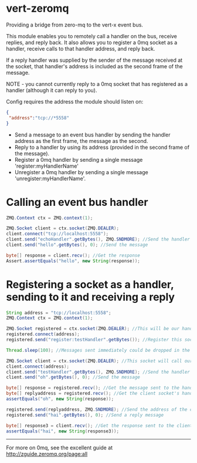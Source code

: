 vert-zeromq
===========

Providing a bridge from zero-mq to the vert-x event bus.

This module enables you to remotely call a handler on the bus, receive replies, and reply back.  It also allows you
to register a 0mq socket as a handler, receive calls to that handler address, and reply back.


If a reply handler was supplied by the sender of the message received at the socket,
that handler's address is included as the second frame of the message.

NOTE - you cannot currently reply to a 0mq socket that has registered as a handler (although it can reply to you).

Config requires the address the module should listen on:

```json
{
 "address":"tcp://*5558"
}
```

* Send a message to an event bus handler by sending the handler address as the first frame, the message as the second.
* Reply to a handler by using its address (provided in the second frame of the message).
* Register a 0mq handler by sending a single message 'register:myHandlerName'
* Unregister a 0mq handler by sending a single message 'unregister:myHandlerName'.


# Calling an event bus handler

```java
ZMQ.Context ctx = ZMQ.context(1);

ZMQ.Socket client = ctx.socket(ZMQ.DEALER);
client.connect("tcp://localhost:5558");
client.send("echoHandler".getBytes(), ZMQ.SNDMORE); //Send the handler address
client.send("hello".getBytes(), 0); //Send the message

byte[] response = client.recv(); //Get the response
Assert.assertEquals("hello", new String(response));
```
# Registering a socket as a handler, sending to it and receiving a reply

```java
String address = "tcp://localhost:5558";
ZMQ.Context ctx = ZMQ.context(1);

ZMQ.Socket registered = ctx.socket(ZMQ.DEALER); //This will be our handler
registered.connect(address);
registered.send("register:testHandler".getBytes()); //Register this socket as handler 'testHandler'

Thread.sleep(100); //Messages sent immediately could be dropped in the bus

ZMQ.Socket client = ctx.socket(ZMQ.DEALER); //This socket will call our handler socket
client.connect(address);
client.send("testHandler".getBytes(), ZMQ.SNDMORE); //Send the handler address
client.send("oh".getBytes(), 0); //Send the message

byte[] response = registered.recv(); //Get the message sent to the handler socket by the client 'oh'
byte[] replyaddress = registered.recv(); //Get the client socket's handler address
assertEquals("oh", new String(response));

registered.send(replyaddress, ZMQ.SNDMORE); //Send the address of the client socket
registered.send("hai".getBytes(), 0); //Send a reply message

byte[] response3 = client.recv(); //Get the response sent to the client by the handler socket
assertEquals("hai", new String(response3));
```
---
For more on 0mq, see the excellent guide at <http://zguide.zeromq.org/page:all>

